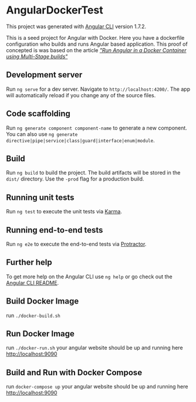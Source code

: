 # AngularDockerTest

This project was generated with [Angular CLI](https://github.com/angular/angular-cli) version 1.7.2.

This is a seed project for Angular with Docker. Here you have a dockerfile configuration who builds and runs Angular based application. This proof of concepted is was based on the article [*"Run Angular in a Docker Container using Multi-Stage builds"*](https://malcoded.com/posts/angular-docker)


## Development server

Run `ng serve` for a dev server. Navigate to `http://localhost:4200/`. The app will automatically reload if you change any of the source files.

## Code scaffolding

Run `ng generate component component-name` to generate a new component. You can also use `ng generate directive|pipe|service|class|guard|interface|enum|module`.

## Build

Run `ng build` to build the project. The build artifacts will be stored in the `dist/` directory. Use the `-prod` flag for a production build.

## Running unit tests

Run `ng test` to execute the unit tests via [Karma](https://karma-runner.github.io).

## Running end-to-end tests

Run `ng e2e` to execute the end-to-end tests via [Protractor](http://www.protractortest.org/).

## Further help

To get more help on the Angular CLI use `ng help` or go check out the [Angular CLI README](https://github.com/angular/angular-cli/blob/master/README.md).

## Build Docker Image

run `./docker-build.sh` 

## Run Docker Image

run `./docker-run.sh` your angular website should be up and running here [http://localhost:9090](http://localhost:9090)

## Build and Run with Docker Compose

run `docker-compose up` your angular website should be up and running here [http://localhost:9090](http://localhost:9090)